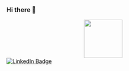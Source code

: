 ### Hi there 👋

<div id="header" align="center">
  <img src="https://media.giphy.com/media/Vf3ZKdillTMOOaOho0/giphy.gif" width="100"/>
</div>
<div id="badges">
  <a href="http://www.linkedin.com/in/carneala-odom/">
    <img src="https://img.shields.io/badge/LinkedIn-blue?style=for-the-badge&logo=linkedin&logoColor=white" alt="LinkedIn Badge"/>
  </a>

